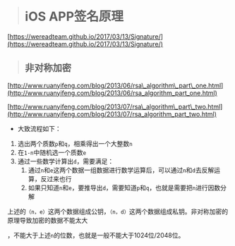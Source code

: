 > # iOS APP签名原理

[https://wereadteam.github.io/2017/03/13/Signature/](https://wereadteam.github.io/2017/03/13/Signature/)

> ## 非对称加密

[http://www.ruanyifeng.com/blog/2013/06/rsa\_algorithm\_part\_one.html](http://www.ruanyifeng.com/blog/2013/06/rsa_algorithm_part_one.html)

[http://www.ruanyifeng.com/blog/2013/07/rsa\_algorithm\_part\_two.html](http://www.ruanyifeng.com/blog/2013/07/rsa_algorithm_part_two.html)

* 大致流程如下：

1. 选出两个质数`p`和`q`，相乘得出一个大整数`n`
2. 在`1-n`中随机选一个质数`e`
3. 通过一些数学计算出`d`，需要满足：
   1. 通过`n`和`e`这两个数据一组数据进行数学运算后，可以通过`n`和`d`去反解运算，反过来也行
   2. 如果只知道`n`和`e`，要推导出`d`，需要知道`p`和`q`，也就是需要把`n`进行因数分解

上述的`（n，e）`这两个数据组成公钥，`（n，d）`这两个数据组成私钥。非对称加密的原理导致加密的数据不能太大

，不能大于上述`n`的位数，也就是一般不能大于1024位/2048位。



